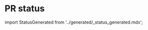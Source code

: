 # PR status

import StatusGenerated from '../generated/_status_generated.mdx';

<StatusGenerated />

